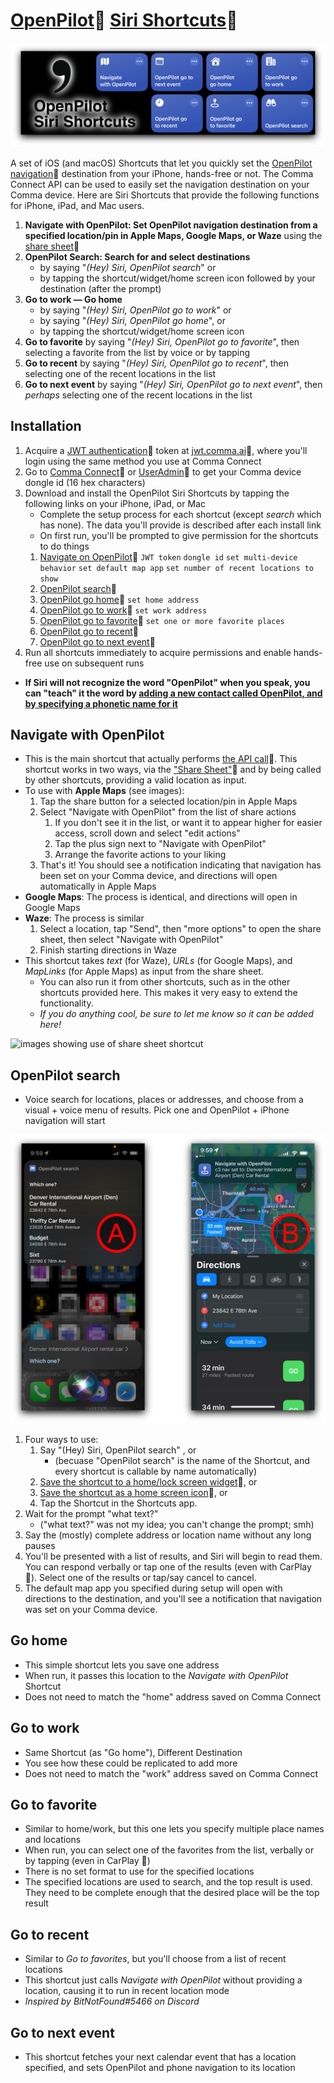 # [OpenPilot](https://www.comma.ai)🔗 [Siri Shortcuts](https://support.apple.com/en-gb/guide/shortcuts/welcome/ios)🔗

![banner](img/banner.png)

A set of iOS (and macOS) Shortcuts that let you quickly set the [OpenPilot navigation](https://blog.comma.ai/094release/#navigate-on-openpilot)🔗 destination from your iPhone, hands-free or not.  The Comma Connect API can be used to easily set the navigation destination on your Comma device. Here are Siri Shortcuts that provide the following functions for iPhone, iPad, and Mac users.

1. **Navigate with OpenPilot: Set OpenPilot navigation destination from a specified location/pin in Apple Maps, Google Maps, or Waze** using the [share sheet](https://www.idownloadblog.com/2020/04/21/customize-share-sheet-iphone-ipad/)🔗
2. **OpenPilot Search: Search for and select destinations**
   * by saying "*(Hey) Siri, OpenPilot search*" or
   * by tapping the shortcut/widget/home screen icon followed by your destination (after the prompt)
3. **Go to work — Go home**
   * by saying "*(Hey) Siri, OpenPilot go to work*" or
   * by saying "*(Hey) Siri, OpenPilot go home*", or
   * by tapping the shortcut/widget/home screen icon
4. **Go to favorite** by saying "*(Hey) Siri, OpenPilot go to favorite*", then selecting a favorite from the list by voice or by tapping
5. **Go to recent** by saying "*(Hey) Siri, OpenPilot go to recent*", then selecting one of the recent locations in the list
6. **Go to next event** by saying "*(Hey) Siri, OpenPilot go to next event*", then *perhaps* selecting one of the recent locations in the list

## Installation

1. Acquire a [JWT authentication](https://api.comma.ai/#authentication)🔗 token at [jwt.comma.ai](https://jwt.comma.ai)🔗, where you'll login using the same method you use at Comma Connect
2. Go to [Comma Connect](https://connect.comma.ai)🔗 or [UserAdmin](https://useradmin.comma.ai)🔗 to get your Comma device dongle id (16 hex characters)
3. Download and install the OpenPilot Siri Shortcuts by tapping the following links on your iPhone, iPad, or Mac
   * Complete the setup process for each shortcut (except *search* which has none). The data you'll provide is described after each install link
   * On first run, you'll be prompted to give permission for the shortcuts to do things
   1. [Navigate on OpenPilot](https://www.icloud.com/shortcuts/29cb67a59bf24ca8aba0157c42fa1492)🔗 `JWT token` `dongle id` `set multi-device behavior` `set default map app` `set number of recent locations to show`
   2. [OpenPilot search](https://www.icloud.com/shortcuts/580c0ec4e8bd465cba4e2bb0e789ed4d)🔗
   3. [OpenPilot go home](https://www.icloud.com/shortcuts/d8af0b1046334311bcc20bee9769f081)🔗 `set home address`
   4. [OpenPilot go to work](https://www.icloud.com/shortcuts/e492a90d78794dcc95197d486f542ecf)🔗 `set work address`
   5. [OpenPilot go to favorite](https://www.icloud.com/shortcuts/1a8a7f4e49db4ae594ac145850abae25)🔗 `set one or more favorite places`
   6. [OpenPilot go to recent](https://www.icloud.com/shortcuts/6ad037f369d747e9b4bd59da4645802d)🔗
   7. [OpenPilot go to next event](https://www.icloud.com/shortcuts/d702a1a0245d45c186d569b341b54606)🔗
4. Run all shortcuts immediately to acquire permissions and enable hands-free use on subsequent runs

* **If Siri will not recognize the word "OpenPilot" when you speak, you can "teach" it the word by [adding a new contact called OpenPilot, and by specifying a phonetic name for it](https://www.tapsmart.com/tips-and-tricks/youre-saying-wrong-teach-siri-new-words-pronunciations/)**

## Navigate with OpenPilot

* This is the main shortcut that actually performs [the API call](https://api.comma.ai/#set-destination)🔗. This shortcut works in two ways, via the ["Share Sheet"](https://www.idownloadblog.com/2020/04/21/customize-share-sheet-iphone-ipad/)🔗 and by being called by other shortcuts, providing a valid location as input.
* To use with **Apple Maps** (see images):
  1. Tap the share button for a selected location/pin in Apple Maps
  2. Select "Navigate with OpenPilot" from the list of share actions
     1. If you don't see it in the list, or want it to appear higher for easier access, scroll down and select "edit actions"
     2. Tap the plus sign next to "Navigate with OpenPilot"
     3. Arrange the favorite actions to your liking
  3. That's it! You should see a notification indicating that navigation has been set on your Comma device, and directions will open automatically in Apple Maps
* **Google Maps**: The process is identical, and directions will open in Google Maps
* **Waze**: The process is similar
  1. Select a location, tap "Send", then "more options" to open the share sheet, then select "Navigate with OpenPilot"
  2. Finish starting directions in Waze
* This shortcut takes *text* (for Waze), *URLs* (for Google Maps), and *MapLinks* (for Apple Maps) as input from the share sheet.
  * You can also run it from other shortcuts, such as in the other shortcuts provided here. This makes it very easy to extend the functionality.
  * *If you do anything cool, be sure to let me know so it can be added here!*

![images showing use of share sheet shortcut](img/NavigateOnOpenPilot.png)

## OpenPilot search

* Voice search for locations, places or addresses, and choose from a visual + voice menu of results. Pick one and OpenPilot + iPhone navigation will start

![OpenPilot search](img/OpenPilotSearch.png)

1. Four ways to use:
   1. Say "(Hey) Siri, OpenPilot search" , or
      * (becuase "OpenPilot search" is the name of the Shortcut, and every shortcut is callable by name automatically)
   2. [Save the shortcut to a home/lock screen widget](https://support.apple.com/guide/shortcuts/run-shortcuts-from-the-home-screen-widget-apd029b36d05/ios)🔗, or
   3. [Save the shortcut as a home screen icon](https://support.apple.com/guide/shortcuts/add-a-shortcut-to-the-home-screen-apd735880972/ios#:~:text=In%20the%20Shortcuts%20app%20on,Tap%20Add%20to%20Home%20Screen.)🔗, or
   4. Tap the Shortcut in the Shortcuts app.
2. Wait for the prompt "what text?"
   * ("what text?" was not my idea; you can't change the prompt; smh)
3. Say the (mostly) complete address or location name without any long pauses
4. You'll be presented with a list of results, and Siri will begin to read them. You can respond verbally or tap one of the results (even with CarPlay 🚗). Select one of the results or tap/say cancel to cancel.
5. The default map app you specified during setup will open with directions to the destination, and you'll see a notification that navigation was set on your Comma device.

## Go home

* This simple shortcut lets you save one address
* When run, it passes this location to the *Navigate with OpenPilot* Shortcut
* Does not need to match the "home" address saved on Comma Connect

## Go to work

* Same Shortcut (as "Go home"), Different Destination
* You see how these could be replicated to add more
* Does not need to match the "work" address saved on Comma Connect

## Go to favorite

* Similar to home/work, but this one lets you specify multiple place names and locations
* When run, you can select one of the favorites from the list, verbally or by tapping (even in CarPlay 🚗)
* There is no set format to use for the specified locations
* The specified locations are used to search, and the top result is used. They need to be complete enough that the desired place will be the top result

## Go to recent

* Similar to *Go to favorites*, but you'll choose from a list of recent locations
* This shortcut just calls *Navigate with OpenPilot* without providing a location, causing it to run in recent location mode
* *Inspired by BitNotFound#5466 on Discord*

## Go to next event

* This shortcut fetches your next calendar event that has a location specified, and sets OpenPilot and phone navigation to its location